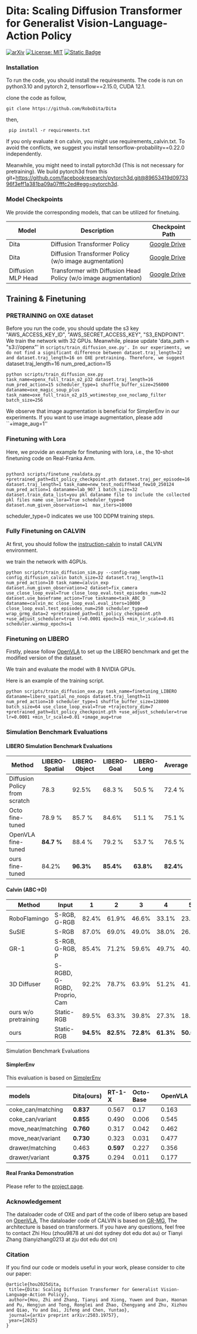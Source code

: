 # Dita: Scaling Diffusion Transformer for Generalist Vision-Language-Action Policy

[![arXiv](https://img.shields.io/badge/arXiv-2503.19757-df2a2a.svg)](http://arxiv.org/abs/2503.19757) 
[![License: MIT](https://img.shields.io/badge/License-MIT-yellow.svg)](https://opensource.org/licenses/MIT)
[![Static Badge](https://img.shields.io/badge/Project-Page-a)](https://RoboDita.github.io/)


### Installation

To run the code, you should install the requiresments. The code is run on python3.10 and pytorch 2, tensorflow==2.15.0, CUDA 12.1. 

clone the code as follow,

```
git clone https://github.com/RoboDita/Dita
```

then,

```
 pip install -r requirements.txt
```

If you only evaluate it on calvin, you might use requirements_calvin.txt. To avoid the conflicts, we suggest you install tensorflow-probability==0.22.0 independently.

Meanwhile, you might need to install pytorch3d (This is not necessary for pretraining). We build pytorch3d from this  git+https://github.com/facebookresearch/pytorch3d.git@89653419d0973396f3eff1a381ba09a07fffc2ed#egg=pytorch3d.



### Model Checkpoints

We provide the corresponding models, that can be utilized for finetuing.



| Model        |Description                                                                                                 | Checkpoint Path                                |
| ------------ | ----------------------------------------------------------------------------------------------------------- | ---------------------------------------------- |
| Dita    |  Diffusion Transformer Policy | [Google Drive](https://drive.google.com/file/d/1jaaoT0QGX4xwdzvTr_ki8OJ9-XkNOvub/view?usp=sharing)      |
| Dita    |  Diffusion Transformer Policy (w/o image augmentation) | [Google Drive](https://drive.google.com/file/d/1qpyDYsMrUISve9koP-4_BCSEFgthn70P/view?usp=sharing)      |
| Diffusion MLP Head | Transformer with Diffusion Head Policy (w/o image augmentation)  | [Google Drive](https://drive.google.com/file/d/1vdWLre4v_MlNEEII6Z97VLGH-3yxmr1O/view?usp=sharing) |

## Training & Finetuning

### PRETRAINING on OXE dataset

Before you run the code, you should update the s3 key "AWS_ACCESS_KEY_ID", "AWS_SECRET_ACCESS_KEY", "S3_ENDPOINT". We train the network with 32 GPUs. Meanwhile, please update 'data_path = "s3://openx"' in `scripts/train_diffusion_oxe.py'. In our experiments, we do not find a significant difference between dataset.traj_length=32 and dataset.traj_length=16 on OXE pretraining. Therefore, we suggest `dataset.traj_length=16 num_pred_action=15


```
python scripts/train_diffusion_oxe.py task_name=openx_full_train_o2_p32 dataset.traj_length=16 num_pred_action=15 scheduler_type=1 shuffle_buffer_size=256000 dataname=oxe_magic_soup_plus task_name=oxe_full_train_o2_p15_wotimestep_oxe_noclamp_filter batch_size=256 
```

We observe that image augmentation is beneficial for SimplerEnv in our experiments. If you want to use image augmentation, please add ``+image_aug=1''

### Finetuning with Lora

Here, we provide an example for finetuning with lora, i.e., the 10-shot finetuning code on Real-Franka Arm.

```

python3 scripts/finetune_realdata.py +pretrained_path=dit_policy_checkpoint.pth dataset.traj_per_episode=16 dataset.traj_length=1 task_name=new_test_nodiffhead_few10_250124 num_pred_action=1 dataname=lab_907_1 batch_size=32 dataset.train_data_list=you pkl dataname file to include the collected pkl files name use_lora=True scheduler_type=0 dataset.num_given_observation=1  max_iters=10000
```

scheduler_type=0 indicates we use 100 DDPM training steps.

### Fully Finetuning on CALVIN

At first, you should follow the [instruction-calvin](https://github.com/mees/calvin) to install CALVIN environment.

we train the network with 4GPUs.

```
python scripts/train_diffusion_sim.py --config-name config_diffusion_calvin batch_size=32 dataset.traj_length=11 num_pred_action=10 task_name=calvin_exp dataset.num_given_observation=2 dataset=fix_camera use_close_loop_eval=True close_loop_eval.test_episodes_num=32 dataset.use_baseframe_action=True taskname=task_ABC_D dataname=calvin_mc close_loop_eval.eval_iters=10000 close_loop_eval.test_episodes_num=250 scheduler_type=0 wrap_grmg_data=2 +pretrained_path=dit_policy_checkpoint.pth +use_adjust_scheduler=true lr=0.0001 epoch=15 +min_lr_scale=0.01 scheduler.warmup_epochs=1
```

### Finetuning on LIBERO

Firstly, please follow [OpenVLA](https://github.com/openvla/openvla?tab=readme-ov-file#libero-simulation-benchmark-evaluations) to set up the LIBERO benchmark and get the modified version of the dataset. 

We train and evaluate the model with 8 NVIDIA GPUs. 

Here is an example of the training script.

```
python scripts/train_diffusion_oxe.py task_name=finetuning_LIBERO dataname=libero_spatial_no_noops dataset.traj_length=11 num_pred_action=10 scheduler_type=1 shuffle_buffer_size=128000 batch_size=64 use_close_loop_eval=True +trajectory_dim=7 +pretrained_path=dit_policy_checkpoint.pth +use_adjust_scheduler=true lr=0.0001 +min_lr_scale=0.01 +image_aug=true 
```



### Simulation Benchmark Evaluations

#### LIBERO Simulation Benchmark Evaluations

| Method | LIBERO-Spatial | LIBERO-Object | LIBERO-Goal | LIBERO-Long | Average |
|--------|----------------|---------------|-------------|-------------|---------|
| Diffusion Policy from scratch | 78.3 | 92.5% | 68.3 % | 50.5 % | 72.4 % |
| Octo fine-tuned | 78.9 % | 85.7 % | 84.6% | 51.1 % | 75.1 % |
| OpenVLA fine-tuned| **84.7 %** | 88.4 % | 79.2 % | 53.7 % | 76.5 % |
| ours fine-tuned| 84.2% | **96.3%** | **85.4%** | **63.8%** | **82.4%**


#### Calvin (ABC->D)

| Method | Input | 1 | 2 | 3 | 4 | 5| Avg.Len.
|--------|----------------|----------------|----------------|----------------|---------------|-------------|-------------|
| RoboFlamingo      | S-RGB, G-RGB              | 82.4% | 61.9% | 46.6%   | 33.1%   | 23.5%   | 2.47  |
| SuSIE             | S-RGB                     | 87.0% | 69.0% | 49.0%   | 38.0%   | 26.0%   | 2.69  |
| GR-1              | S-RGB, G-RGB, P          | 85.4% | 71.2% | 59.6%   | 49.7%   | 40.1%   | 3.06  |
| 3D Diffuser       | S-RGBD, G-RGBD, Proprio, Cam | 92.2% | 78.7% | 63.9%   | 51.2%   | 41.2%   | 3.27  |
| ours w/o pretraining | Static-RGB | 89.5% | 63.3%  |39.8%  |27.3%  |18.5%  | 2.38
| ours | Static-RGB | **94.5%** | **82.5%**|  **72.8%**|  **61.3%**|  **50.0%**|  **3.61**| 


Simulation Benchmark Evaluations

#### SimplerEnv

This evaluation is based on [SimplerEnv](https://github.com/simpler-env/SimplerEnv)


| models                                             | Dita(ours)                 | RT-1-X |  Octo-Base | OpenVLA |
|:---------------------------------------------------|:---------------------|:-------|:-------|:----------|
| coke_can/matching                             | **0.837**   | 0.567  |  0.17      | 0.163   |
| coke_can/variant                               | **0.855**   | 0.490   |  0.006     | 0.545   |
| move_near/matching                                 | **0.760**  | 0.317  | 0.042     | 0.462   |
| move_near/variant                                  | **0.730**   | 0.323  | 0.031     |  0.477   |
| drawer/matching                               | 0.463   | **0.597**  | 0.227     |  0.356   |
| drawer/variant                                | **0.375**   | 0.294  | 0.011     | 0.177   |



#### Real Franka Demonstration

Please refer to the [project page](https://RoboDita.github.io/).

### Acknowledgement

The dataloader code of OXE and part of the code of libero setup are based on [OpenVLA](https://github.com/openvla/openvla), The dataloader code of CALVIN is based on [GR-MG](https://github.com/bytedance/GR-MG), The architecture is based on transformers. If you have any questions, feel free to contact Zhi Hou (zhou9878 at uni dot sydney dot edu dot au) or Tianyi Zhang (tianyizhang0213 at zju dot edu dot cn)



### Citation

If you find our code or models useful in your work, please consider to cite our paper:

```
@article{hou2025dita,
 title={Dita: Scaling Diffusion Transformer for Generalist Vision-Language-Action Policy},
 author={Hou, Zhi and Zhang, Tianyi and Xiong, Yuwen and Duan, Haonan and Pu, Hengjun and Tong, Ronglei and Zhao, Chengyang and Zhu, Xizhou and Qiao, Yu and Dai, Jifeng and Chen, Yuntao},
 journal={arXiv preprint arXiv:2503.19757},
 year={2025}
}

```

